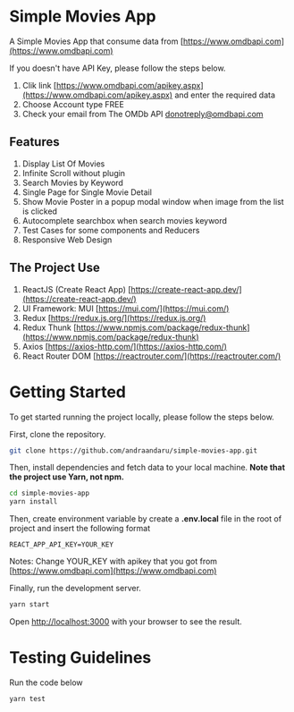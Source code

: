 # Simple Movies App

A Simple Movies App that consume data from [https://www.omdbapi.com](https://www.omdbapi.com)

If you doesn't have API Key, please follow the steps below.

1. Clik link [https://www.omdbapi.com/apikey.aspx](https://www.omdbapi.com/apikey.aspx) and enter the required data
2. Choose Account type FREE
3. Check your email from The OMDb API <donotreply@omdbapi.com>

## Features

1. Display List Of Movies
2. Infinite Scroll without plugin
3. Search Movies by Keyword
4. Single Page for Single Movie Detail
5. Show Movie Poster in a popup modal window when image from the list is clicked
6. Autocomplete searchbox when search movies keyword
7. Test Cases for some components and Reducers
8. Responsive Web Design

## The Project Use

1. ReactJS (Create React App) [https://create-react-app.dev/](https://create-react-app.dev/)
2. UI Framework: MUI [https://mui.com/](https://mui.com/)
3. Redux [https://redux.js.org/](https://redux.js.org/)
4. Redux Thunk [https://www.npmjs.com/package/redux-thunk](https://www.npmjs.com/package/redux-thunk)
5. Axios [https://axios-http.com/](https://axios-http.com/)
6. React Router DOM [https://reactrouter.com/](https://reactrouter.com/)

# Getting Started

To get started running the project locally, please follow the steps below.

First, clone the repository.

```bash
git clone https://github.com/andraandaru/simple-movies-app.git
```

Then, install dependencies and fetch data to your local machine. **Note that the project use Yarn, not npm.**

```bash
cd simple-movies-app
yarn install
```

Then, create environment variable by create a **.env.local** file in the root of project and insert the following format

```env
REACT_APP_API_KEY=YOUR_KEY
```

Notes: Change YOUR_KEY with apikey that you got from [https://www.omdbapi.com](https://www.omdbapi.com)

Finally, run the development server.

```bash
yarn start
```

Open [http://localhost:3000](http://localhost:3000) with your browser to see the result.

# Testing Guidelines

Run the code below

```bash
yarn test
```
